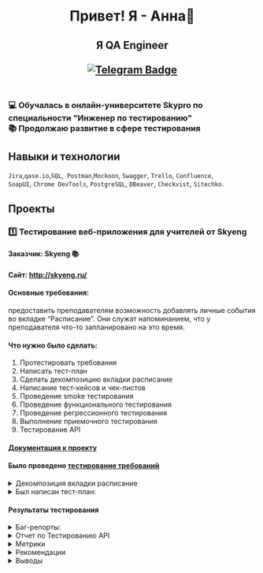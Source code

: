 <h1 align="center">Привет! Я - Анна👋</a>

<h2 align="center">Я QA Engineer</a>

<br>

<div id="badges">
<br>
<a href="https://t.me/+79608774619">
<img src="https://img.shields.io/badge/Telegram-inactive?logo=telegram&logoColor=white&style=for-the-badge" alt="Telegram Badge"/>
</a>
</div>
<br>
<h3>💻 Обучалась в онлайн-университете Skypro по специальности "Инженер по тестированию" <br>
📚 Продолжаю развитие в сфере тестирования</a>

## Навыки и технологии
``Jira``,``qase.io``,``SQL``,`` Postman``,``Mockoon``, ``Swagger``, ``Trello``, ``Confluence``, <br>
``SoapUI``, ``Chrome DevTools``, ``PostgreSQL``, ``DBeaver``, ``Checkvist``, ``Sitechko``.

## Проекты

### 1️⃣ Тестирование веб-приложения для учителей от Skyeng <br>

#### Заказчик: Skyeng 📚 <br>
#### Сайт: http://skyeng.ru/ <br>
#### Основные требования: 
предоставить преподавателям возможность добавлять личные события во вкладке “Расписание”. Они служат напоминанием, что у преподавателя что-то запланировано на это время. <br>
#### Что нужно было сделать: <br>
1. Протестировать требования <br>
2. Написать тест-план <br>
3. Сделать декомпозицию вкладки расписание <br>
4. Написание тест-кейсов и чек-листов <br>
5. Проведение smoke тестирования <br>
6. Проведение функционального тестирования <br>
7. Проведение регрессионного тестирования <br>
8. Выполнение приемочного тестирования <br>
9. Тестирование API <br>

#### [Документация к проекту](https://docs.google.com/document/d/1KwkCh_gRAfiC7G064XySrrjeC8QjsXxQB1HDDupdY1Q/edit?usp=sharing)

#### Было проведено [тестирование требований](https://docs.google.com/document/d/16epjLObPLmSWFnM1wbYbG_3lDmCdzyGLICrPEM8CyhQ/edit?usp=sharing)


<details><summary>Декомпозиция вкладки расписание</summary><br>

![image](https://github.com/burovanya/portfolio-qa/blob/main/Miro.jpg)
</details>

<details><summary>Был написан тест-план:</summary><br>

Продукт: веб-приложение для учителей (личные события в расписании)
Заказчик: Skyeng
Сайт: http://skyeng.ru/ 

Основные требования: предоставить преподавателям возможность добавлять личные события во вкладке “Расписание”.
Преподаватель может использовать личные события для собственных встреч. Они служат напоминанием, что у преподавателя что-то запланировано на это время.

Все требования можно посмотреть по ссылке: https://docs.google.com/document/d/1KwkCh_gRAfiC7G064XySrrjeC8QjsXxQB1HDDupdY1Q/edit?usp=sharing 

Будут проведены следующие виды тестирования:

- Функциональное
- Smoke
- Приемочное
- Регрессионное
- Будет проведено тестирование API.

Функциональное тестирование:
- Таблица Excel с чек-листом и результатом Test run https://docs.google.com/spreadsheets/d/1RCOYeB4vpyZfAYGEAW-eszaTNe9v5MIr/edit#gid=3299894

Smoke тестирование:
- Test cases:https://docs.google.com/spreadsheets/d/1gESIFaH3XXg93uTXaUbJJ7cgrcwk4V3v5nTbKoxeNFE/edit?usp=sharing
- Test run:![image](https://github.com/burovanya/portfolio-qa/blob/main/smoke.jpg)

Регрессионное тестирование:
- Таблица Excel с чек-листом и результатом Test run https://docs.google.com/spreadsheets/d/14d1Q1jnyxSHXotMHR4JXSdVR5kg5HUqk/edit?usp=sharing&ouid=108703726781754003146&rtpof=true&sd=true

Тестирование API:
- Test cases: https://docs.google.com/spreadsheets/d/1QetCMho9SFI86aexS6et6UrAqV940NGNiSAATyUzWiI/edit?usp=sharing
- Postman-коллекция: https://github.com/burovanya/portfolio-qa/blob/main/%D0%9A%D1%83%D1%80%D1%81%D0%BE%D0%B2%D0%B0%D1%8F%202.postman_collection.json
- Test run Postman: https://github.com/burovanya/portfolio-qa/blob/main/%D0%9A%D1%83%D1%80%D1%81%D0%BE%D0%B2%D0%B0%D1%8F%202.postman_test_run.json

Расписание тестовых активностей
| Виды тестирования | Дата тестирования|
| ----------- | ----------- |
| Smoke тестирование | 4.01 - 4.01 |
| Функциональное тестирование | 4.01 - 4.01 |
| Регрессионное тестирование | 21.01-22.01 |
| Тестирование API | 25.03-26.03 |
  
</details>

#### Результаты тестирования
<details><summary>Баг-репорты:</summary><br>
  
![image](https://github.com/burovanya/portfolio-qa/blob/main/Bug%201.png)
![image](https://github.com/burovanya/portfolio-qa/blob/main/Bug%201.2.png)
![image](https://github.com/burovanya/portfolio-qa/blob/main/Bug%202.png)
![image](https://github.com/burovanya/portfolio-qa/blob/main/Bug%202.2.png)
![image](https://github.com/burovanya/portfolio-qa/blob/main/Bug%203.png)
![image](https://github.com/burovanya/portfolio-qa/blob/main/Bug%203.2.png)
![image](https://github.com/burovanya/portfolio-qa/blob/main/Bug%204.png)
![image](https://github.com/burovanya/portfolio-qa/blob/main/Bug%204.2.png)
</details>

<details><summary>Отчет по Тестированию API</summary><br>

Было проведено 22 проверки через Postman.
15 позитивных тест-кейсов для проверки отображение личных событий в расписании, создания событий в будущем, прошлом и настоящем, редактирования событий, а также удаления.
7 негативных тест-кейсов для проверки создания, редактирования и удаления событий с невалидными данными.
Исходя из Test run багов обнаружено не было. Процент тест-кейсов со статусом Passed - 100%.

Через API удалось проверить несколько тест-кейсов, которые невозможно проверить через UI. Например, был отправлен запрос с пустыми полями, а также только с пустым названием.
Более того, через API удалось создать личное событие в прошлом, которое выходит за рамки текущей недели. Эта функция также не работает через UI.
Также проведена проверка негативных тест-кейсов с удалением удаленного события, временем выходящим за рамки 24 часов, буквами в полях “День” и “Время”, и ссылками во всех полях. Все вышеперечисленные проверки можно было совершить только через API.
</details>

<details><summary>Метрики</summary><br>

1. Коэффициент регрессии. Всего при проверки старого функционала был обнаружен 1 дефект. В новом функционале 3 дефекта. Коэффициент равен 0,25, что свидетельствует о том, что был внесен маленький процент ошибок в существующий функционал при реализации новых требований.

2. Успешное прохождение чек-листов: 96,5%

3. Успешное прохождение тест-кейсов: 66,7%

4. Покрытие требований тестированием: 100%.
</details>

<details><summary>Рекомендации</summary><br>

1. Основная рекомендация - исправить баги с серьезностью S1 и S2. Необходимо исправить баги, опираясь на серьезность и приоритет.

2. Для удобства использования можно добавить функцию уведомления о предстоящем личном событии.

3. Для удобства использования я думаю, необходимо предоставить преподавателям возможность переносить уроки более, чем на 14 дней вперед.
</details>
  
<details><summary>Выводы</summary><br>
  
В общей сложности 30 часов было потрачено на тестирование нового элемента календаря “Личные события“, разработку тестового плана, декомпозиции, тест-кейсов, чек-листов и создание отчета.
По результатам проверки я считаю, что продукт к релизу не готов, так как был обнаружен блокирующий баг, при проверке заявленной стекхолдерами функции добавления личных событий в прошлом, выходя за рамки текущей недели. Данный баг не был обнаружен при тестировании API. Также был обнаружен критический баг при проверке старой функциональности (перенос и отмена уроков). 
</details>



